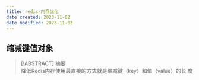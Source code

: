 ```yaml
---
title: redis-内存优化
date created: 2023-11-02
date modified: 2023-11-02
---
```


## 缩减键值对象

> [!ABSTRACT] 摘要  
> 降低Redis内存使用最直接的方式就是缩减键（key）和值（value）的长 度
